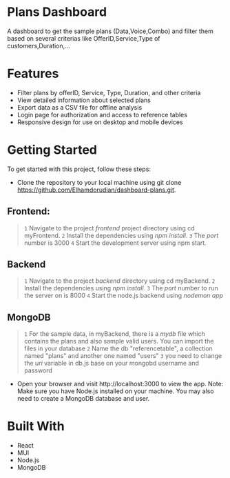 # Plans Dashboard
A dashboard to get the sample plans (Data,Voice,Combo) and filter them based on several criterias like OfferID,Service,Type of customers,Duration,...


# Features
* Filter plans by offerID, Service, Type, Duration, and other criteria
* View detailed information about selected plans
* Export data as a CSV file for offline analysis
* Login page for authorization and access to reference tables
* Responsive design for use on desktop and mobile devices

# Getting Started
To get started with this project, follow these steps:

* Clone the repository to your local machine using git clone https://github.com/Elhamdorudian/dashboard-plans.git.

## Frontend:
> `1` Navigate to the project _frontend_ project directory using cd myFrontend.
> `2` Install the dependencies using _npm install_.
> `3` The _port_ number is 3000
> `4` Start the development server using npm start.

## Backend
> `1` Navigate to the project _backend_ directory using cd myBackend.
> `2` Install the dependencies using _npm install_.
> `3` The _port_ number to run the server on is 8000
> `4` Start the node.js backend using _nodemon app_

## MongoDB
> `1` For the sample data, in myBackend, there is a _mydb_ file which contains the plans and also sample valid users. You can import the  files in your database
> `2` Name the db "referencetable", a collection named "plans" and another one named "users" 
> `3` you need to change the *uri* variable in db.js base on your mongobd username and password


* Open your browser and visit http://localhost:3000 to view the app.
Note: Make sure you have Node.js installed on your machine. You may also need to create a MongoDB database and user.

# Built With
* React
* MUI
* Node.js
* MongoDB
